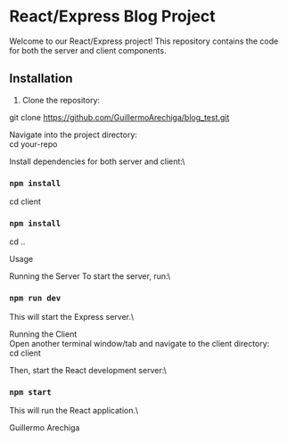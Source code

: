 # React/Express Blog Project

Welcome to our React/Express project! This repository contains the code for both the server and client components.

## Installation

1. Clone the repository:

git clone https://github.com/GuillermoArechiga/blog_test.git

Navigate into the project directory:\
cd your-repo

Install dependencies for both server and client:\
### `npm install`
cd client
### `npm install`
cd ..

Usage

Running the Server
To start the server, run:\
### `npm run dev`
This will start the Express server.\

Running the Client\
Open another terminal window/tab and navigate to the client directory:\
cd client

Then, start the React development server:\
### `npm start`

This will run the React application.\

Guillermo Arechiga
